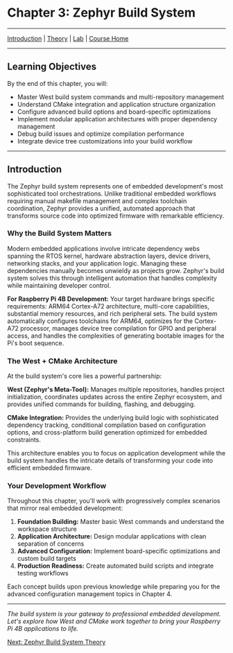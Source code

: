 # Chapter 3: Zephyr Build System

---
[Introduction](./README.md) | [Theory](./theory.md) | [Lab](./lab.md) | [Course Home](../README.md)

---

## Learning Objectives

By the end of this chapter, you will:

- Master West build system commands and multi-repository management
- Understand CMake integration and application structure organization
- Configure advanced build options and board-specific optimizations
- Implement modular application architectures with proper dependency management
- Debug build issues and optimize compilation performance
- Integrate device tree customizations into your build workflow

---

## Introduction

The Zephyr build system represents one of embedded development's most sophisticated tool orchestrations. Unlike traditional embedded workflows requiring manual makefile management and complex toolchain coordination, Zephyr provides a unified, automated approach that transforms source code into optimized firmware with remarkable efficiency.

### Why the Build System Matters

Modern embedded applications involve intricate dependency webs spanning the RTOS kernel, hardware abstraction layers, device drivers, networking stacks, and your application logic. Managing these dependencies manually becomes unwieldy as projects grow. Zephyr's build system solves this through intelligent automation that handles complexity while maintaining developer control.

**For Raspberry Pi 4B Development:**
Your target hardware brings specific requirements: ARM64 Cortex-A72 architecture, multi-core capabilities, substantial memory resources, and rich peripheral sets. The build system automatically configures toolchains for ARM64, optimizes for the Cortex-A72 processor, manages device tree compilation for GPIO and peripheral access, and handles the complexities of generating bootable images for the Pi's boot sequence.

### The West + CMake Architecture

At the build system's core lies a powerful partnership:

**West (Zephyr's Meta-Tool):** Manages multiple repositories, handles project initialization, coordinates updates across the entire Zephyr ecosystem, and provides unified commands for building, flashing, and debugging.

**CMake Integration:** Provides the underlying build logic with sophisticated dependency tracking, conditional compilation based on configuration options, and cross-platform build generation optimized for embedded constraints.

This architecture enables you to focus on application development while the build system handles the intricate details of transforming your code into efficient embedded firmware.

### Your Development Workflow

Throughout this chapter, you'll work with progressively complex scenarios that mirror real embedded development:

1. **Foundation Building:** Master basic West commands and understand the workspace structure
2. **Application Architecture:** Design modular applications with clean separation of concerns
3. **Advanced Configuration:** Implement board-specific optimizations and custom build targets
4. **Production Readiness:** Create automated build scripts and integrate testing workflows

Each concept builds upon previous knowledge while preparing you for the advanced configuration management topics in Chapter 4.

---

*The build system is your gateway to professional embedded development. Let's explore how West and CMake work together to bring your Raspberry Pi 4B applications to life.*

[Next: Zephyr Build System Theory](./theory.md)

